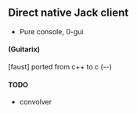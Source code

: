 
## Direct native Jack client

- Pure console, 0-gui

#### (Guitarix)  

[faust] ported from c++ to c (--)

#### TODO

- convolver
